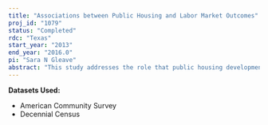 ```yaml
---
title: "Associations between Public Housing and Labor Market Outcomes"
proj_id: "1079"
status: "Completed"
rdc: "Texas"
start_year: "2013"
end_year: "2016.0"
pi: "Sara N Gleave"
abstract: "This study addresses the role that public housing developments play in labor market processes. This association will be particularly examined in the New Orleans-Metairie-Kenner, Louisiana metropolitan area before and after Hurricane Katrina for three separate outcomes: employment status, occupational concentration, and job earnings. Restricted-use Census microdata from 2000 and 2006-2009 will be utilized, together with public housing data and a raster dataset measuring the extent of Katrina flooding, to partially control for physical damage from the storm. Both individual- and neighborhood-level variables will be incorporated into a series of hierarchical linear models, allowing for these variables of different scales to be incorporated into the same model."
---
```


**Datasets Used:**

  - American Community Survey 
  - Decennial Census 

